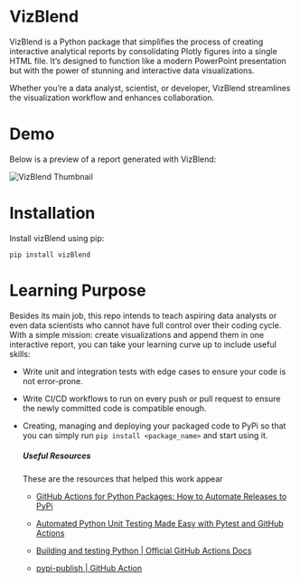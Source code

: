 # VizBlend

VizBlend is a Python package that simplifies the process of creating interactive analytical reports by consolidating Plotly figures into a single HTML file. It’s designed to function like a modern PowerPoint presentation but with the power of stunning and interactive data visualizations.

Whether you’re a data analyst, scientist, or developer, VizBlend streamlines the visualization workflow and enhances collaboration.

# Demo
Below is a preview of a report generated with VizBlend:

![VizBlend Thumbnail](demo/demo.gif)

# Installation

Install vizBlend using pip:
```
pip install vizBlend
```

# Learning Purpose

Besides its main job, this repo intends to teach aspiring data analysts or even data scientists who cannot have full control over their coding cycle. With a simple mission: create visualizations and append them in one interactive report, you can take your learning curve up to include useful skills:
* Write unit and integration tests with edge cases to ensure your code is not error-prone.

* Write CI/CD workflows to run on every push or pull request to ensure the newly committed code is compatible enough.

* Creating, managing and deploying your packaged code to PyPi so that you can simply run `pip install <package_name>` and start using it.


    ##### Useful Resources

    These are the resources that helped this work appear
    * [GitHub Actions for Python Packages: How to Automate Releases to PyPi](https://www.youtube.com/watch?v=NMQwzI9hprg&ab_channel=ArjanCodes)
  
    * [Automated Python Unit Testing Made Easy with Pytest and GitHub Actions](https://pytest-with-eric.com/integrations/pytest-github-actions/)

    * [Building and testing Python | Official GitHub Actions Docs](https://docs.github.com/en/actions/use-cases-and-examples/building-and-testing/building-and-testing-python)

    * [pypi-publish | GitHub Action](https://github.com/marketplace/actions/pypi-publish)